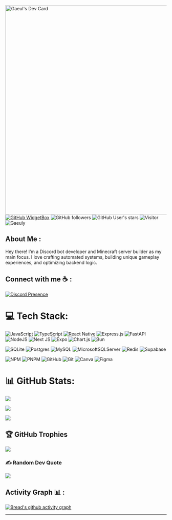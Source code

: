 <a href="https://app.daily.dev/gaeuly"><img src="https://api.daily.dev/devcards/v2/oEZkHYzOxvaytobku6q9Y.png?type=wide&r=28w" width="652" alt="Gaeul's Dev Card"/></a>
[![GitHub WidgetBox](https://github-widgetbox.vercel.app/api/profile?username=Gaeuly\&data=followers,repositories,stars,commits\&theme=viridescent)](https://github.com/Gaeuly)
![GitHub followers](https://img.shields.io/github/followers/Gaeuly?style=social) ![GitHub User's stars](https://img.shields.io/github/stars/Gaeuly?style=social) ![Visitor](https://visitor-badge.laobi.icu/badge?page_id=Gaeuly.repoName) <img src="https://komarev.com/ghpvc/?username=Gaeuly" alt="Gaeuly" />

## About Me :

Hey there! I’m a Discord bot developer and Minecraft server builder as my main focus. I love crafting automated systems, building unique gameplay experiences, and optimizing backend logic.

## Connect with me ☕ :

[![Discord Presence](https://lanyard.cnrad.dev/api/500293365494054932)](https://discord.gg/FnEe7xcYZQ)

# 💻 Tech Stack:
![JavaScript](https://img.shields.io/badge/javascript-%23323330.svg?style=for-the-badge&logo=javascript&logoColor=%23F7DF1E) ![TypeScript](https://img.shields.io/badge/typescript-%23007ACC.svg?style=for-the-badge&logo=typescript&logoColor=white) ![React Native](https://img.shields.io/badge/react_native-%2320232a.svg?style=for-the-badge&logo=react&logoColor=%2361DAFB) ![Express.js](https://img.shields.io/badge/express.js-%23404d59.svg?style=for-the-badge&logo=express&logoColor=%2361DAFB) ![FastAPI](https://img.shields.io/badge/FastAPI-005571?style=for-the-badge&logo=fastapi) ![NodeJS](https://img.shields.io/badge/node.js-6DA55F?style=for-the-badge&logo=node.js&logoColor=white) ![Next JS](https://img.shields.io/badge/Next-black?style=for-the-badge&logo=next.js&logoColor=white) ![Expo](https://img.shields.io/badge/expo-1C1E24?style=for-the-badge&logo=expo&logoColor=#D04A37) ![Chart.js](https://img.shields.io/badge/chart.js-F5788D.svg?style=for-the-badge&logo=chart.js&logoColor=white) ![Bun](https://img.shields.io/badge/Bun-%23000000.svg?style=for-the-badge&logo=bun&logoColor=white)

![SQLite](https://img.shields.io/badge/sqlite-%2307405e.svg?style=for-the-badge&logo=sqlite&logoColor=white) ![Postgres](https://img.shields.io/badge/postgres-%23316192.svg?style=for-the-badge&logo=postgresql&logoColor=white) ![MySQL](https://img.shields.io/badge/mysql-4479A1.svg?style=for-the-badge&logo=mysql&logoColor=white) ![MicrosoftSQLServer](https://img.shields.io/badge/Microsoft%20SQL%20Server-CC2927?style=for-the-badge&logo=microsoft%20sql%20server&logoColor=white) ![Redis](https://img.shields.io/badge/redis-%23DD0031.svg?style=for-the-badge&logo=redis&logoColor=white) ![Supabase](https://img.shields.io/badge/Supabase-3ECF8E?style=for-the-badge&logo=supabase&logoColor=white)

![NPM](https://img.shields.io/badge/NPM-%23CB3837.svg?style=for-the-badge&logo=npm&logoColor=white) ![PNPM](https://img.shields.io/badge/pnpm-%234a4a4a.svg?style=for-the-badge&logo=pnpm&logoColor=f69220) ![GitHub](https://img.shields.io/badge/github-%23121011.svg?style=for-the-badge&logo=github&logoColor=white) ![Git](https://img.shields.io/badge/git-%23F05033.svg?style=for-the-badge&logo=git&logoColor=white) ![Canva](https://img.shields.io/badge/Canva-%2300C4CC.svg?style=for-the-badge&logo=Canva&logoColor=white) ![Figma](https://img.shields.io/badge/figma-%23F24E1E.svg?style=for-the-badge&logo=figma&logoColor=white)

# 📊 GitHub Stats:
![](https://github-readme-stats.vercel.app/api?username=Gaeuly&theme=transparent&hide_border=true&include_all_commits=true&count_private=true&title_color=9E4DF1&text_color=FFFFFF&icon_color=9E4DF1&bg_color=00000000)

<!-- GitHub Streak -->
![](https://nirzak-streak-stats.vercel.app/?user=Gaeuly&theme=transparent&hide_border=true&ring=9E4DF1&fire=9E4DF1&currStreakLabel=9E4DF1&sideNums=FFFFFF&sideLabels=FFFFFF&dates=FFFFFF&background=00000000)

<!-- Top Langs -->
![](https://github-readme-stats.vercel.app/api/top-langs/?username=Gaeuly&layout=compact&theme=transparent&hide_border=true&title_color=9E4DF1&text_color=FFFFFF&bg_color=00000000)
## 🏆 GitHub Trophies
![](https://github-profile-trophy.vercel.app/?username=Gaeuly&theme=merko&no-frame=true&no-bg=true&margin-w=4)

### ✍️ Random Dev Quote
![](https://quotes-github-readme.vercel.app/api?type=horizontal&theme=dark&background=00000000&font=FFFFFF&quoteColor=9E4DF1)

## Activity Graph 📊 :
[![Bread's github activity graph](https://github-readme-activity-graph.vercel.app/graph?username=Gaeuly&bg_color=000000&color=ffffff&line=00ffff&point=00ffff&area=true&hide_border=true)](https://github.com/ashutosh00710/github-readme-activity-graph)

---
